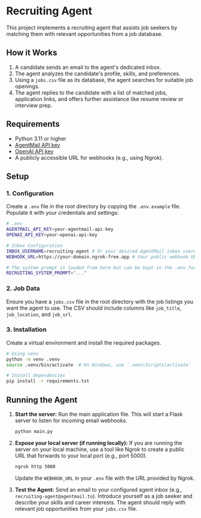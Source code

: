 # Recruiting Agent

This project implements a recruiting agent that assists job seekers by matching them with relevant opportunities from a job database.

## How it Works

1. A candidate sends an email to the agent's dedicated inbox.
2. The agent analyzes the candidate's profile, skills, and preferences.
3. Using a `jobs.csv` file as its database, the agent searches for suitable job openings.
4. The agent replies to the candidate with a list of matched jobs, application links, and offers further assistance like resume review or interview prep.

## Requirements

* Python 3.11 or higher
* [AgentMail API key](https://agentmail.io)
* [OpenAI API key](https://platform.openai.com)
* A publicly accessible URL for webhooks (e.g., using Ngrok).

## Setup

### 1. Configuration

Create a `.env` file in the root directory by copying the `.env.example` file. Populate it with your credentials and settings:

```sh
# .env
AGENTMAIL_API_KEY=your-agentmail-api-key
OPENAI_API_KEY=your-openai-api-key

# Inbox Configuration
INBOX_USERNAME=recruiting-agent # Or your desired AgentMail inbox username
WEBHOOK_URL=https://your-domain.ngrok-free.app # Your public webhook URL

# The system prompt is loaded from here but can be kept in the .env for clarity
RECRUITING_SYSTEM_PROMPT="..."
```

### 2. Job Data

Ensure you have a `jobs.csv` file in the root directory with the job listings you want the agent to use. The CSV should include columns like `job_title`, `job_location`, and `job_url`.

### 3. Installation

Create a virtual environment and install the required packages.

```sh
# Using venv
python -m venv .venv
source .venv/bin/activate  # On Windows, use `.venv\Scripts\activate`

# Install dependencies
pip install -r requirements.txt
```

## Running the Agent

1. **Start the server:**
    Run the main application file. This will start a Flask server to listen for incoming email webhooks.

    ```sh
    python main.py
    ```

2. **Expose your local server (if running locally):**
    If you are running the server on your local machine, use a tool like Ngrok to create a public URL that forwards to your local port (e.g., port 5000).

    ```sh
    ngrok http 5000
    ```

    Update the `WEBHOOK_URL` in your `.env` file with the URL provided by Ngrok.

3. **Test the Agent:**
    Send an email to your configured agent inbox (e.g., `recruiting-agent@agentmail.to`). Introduce yourself as a job seeker and describe your skills and career interests. The agent should reply with relevant job opportunities from your `jobs.csv` file.